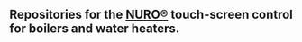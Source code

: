 ## Repositories for the [NURO®](https://www.pattersonkelley.com/solutions/controls/nuro/) touch-screen control for boilers and water heaters.
